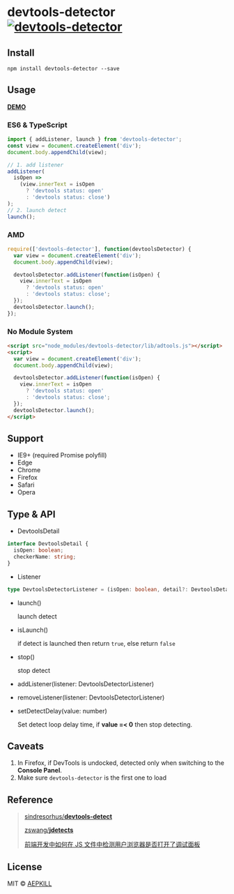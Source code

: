# devtools-detector [![devtools-detector](https://img.shields.io/npm/v/devtools-detector.svg?colorB=green&label=devtools-detector)](https://www.npmjs.com/package/devtools-detector)

## Install

`npm install devtools-detector --save`

## Usage

**[DEMO](http://blog.aepkill.com/demos/devtools-detector/)**

### ES6 & TypeScript

```javascript
import { addListener, launch } from 'devtools-detector';
const view = document.createElement('div');
document.body.appendChild(view);

// 1. add listener
addListener(
  isOpen =>
    (view.innerText = isOpen
      ? 'devtools status: open'
      : 'devtools status: close')
);
// 2. launch detect
launch();
```

### AMD

```javascript
require(['devtools-detector'], function(devtoolsDetector) {
  var view = document.createElement('div');
  document.body.appendChild(view);

  devtoolsDetector.addListener(function(isOpen) {
    view.innerText = isOpen
      ? 'devtools status: open'
      : 'devtools status: close';
  });
  devtoolsDetector.launch();
});
```

### No Module System

```html
<script src="node_modules/devtools-detector/lib/adtools.js"></script>
<script>
  var view = document.createElement('div');
  document.body.appendChild(view);

  devtoolsDetector.addListener(function(isOpen) {
    view.innerText = isOpen
      ? 'devtools status: open'
      : 'devtools status: close';
  });
  devtoolsDetector.launch();
</script>
```

## Support

- IE9+ (required Promise polyfill)
- Edge
- Chrome
- Firefox
- Safari
- Opera

## Type & API

- DevtoolsDetail

```typescript
interface DevtoolsDetail {
  isOpen: boolean;
  checkerName: string;
}
```

- Listener

```typescript
type DevtoolsDetectorListener = (isOpen: boolean, detail?: DevtoolsDetail) => void;
```

- launch()

  launch detect

- isLaunch()

  if detect is launched then return `true`, else return `false`

- stop()

  stop detect

- addListener(listener: DevtoolsDetectorListener)

- removeListener(listener: DevtoolsDetectorListener)

- setDetectDelay(value: number)

  Set detect loop delay time, if **value =< 0** then stop detecting.

## Caveats

1. In Firefox, if DevTools is undocked, detected only when switching to the **Console Panel**.
2. Make sure `devtools-detector` is the first one to load

## Reference

> [sindresorhus/**devtools-detect**](https://github.com/sindresorhus/devtools-detect)
>
> [zswang/**jdetects**](https://github.com/zswang/jdetects)
>
> [前端开发中如何在 JS 文件中检测用户浏览器是否打开了调试面板](https://www.zhihu.com/question/24188524)

## License

MIT © [AEPKILL](mailto:a@aepkill.com)
